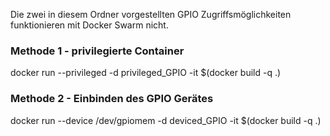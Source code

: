 Die zwei in diesem Ordner vorgestellten GPIO Zugriffsmöglichkeiten
funktionieren mit Docker Swarm nicht.

### Methode 1 - privilegierte Container
docker run --privileged -d privileged_GPIO -it $(docker build -q .)
### Methode 2 - Einbinden des GPIO Gerätes
docker run --device /dev/gpiomem -d deviced_GPIO -it $(docker build -q .)
